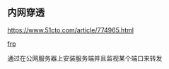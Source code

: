 ## 内网穿透

https://www.51cto.com/article/774965.html

[frp](https://gofrp.org/zh-cn/docs/examples/ssh/)

通过在公网服务器上安装服务端并且监视某个端口来转发

